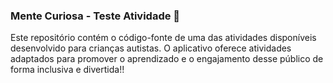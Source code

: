 ### Mente Curiosa - Teste Atividade 🦕
Este repositório contém o código-fonte de uma das atividades disponíveis desenvolvido para crianças autistas. O aplicativo oferece atividades adaptados para promover o aprendizado e o engajamento desse público de forma inclusiva e divertida!! 
